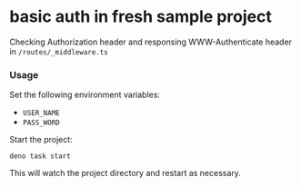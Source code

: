 # basic auth in fresh sample project

Checking Authorization header and responsing WWW-Authenticate header in `/routes/_middleware.ts`

### Usage

Set the following environment variables:
- `USER_NAME`
- `PASS_WORD`

Start the project:

```
deno task start
```

This will watch the project directory and restart as necessary.
